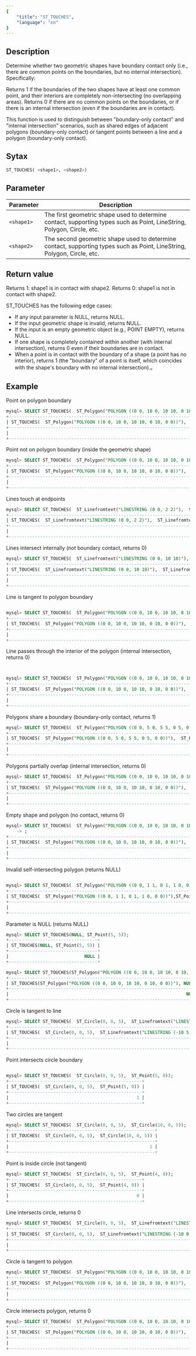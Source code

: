 ```yaml
---
{
    "title": "ST_TOUCHES",
    "language": "en"
}
---
```


## Description

Determine whether two geometric shapes have boundary contact only (i.e., there are common points on the boundaries, but no internal intersection). Specifically:

Returns 1 if the boundaries of the two shapes have at least one common point, and their interiors are completely non-intersecting (no overlapping areas).
Returns 0 if there are no common points on the boundaries, or if there is an internal intersection (even if the boundaries are in contact).

This function is used to distinguish between "boundary-only contact" and "internal intersection" scenarios, such as shared edges of adjacent polygons (boundary-only contact) or tangent points between a line and a polygon (boundary-only contact).

## Sytax

```sql
ST_TOUCHES( <shape1>, <shape2>)
```

## Parameter

| Parameter| Description                     |
|----------|------------------------|
| `<shape1>` | The first geometric shape used to determine contact, supporting types such as Point, LineString, Polygon, Circle, etc. |
| `<shape2>` | The second geometric shape used to determine contact, supporting types such as Point, LineString, Polygon, Circle, etc. |

## Return value

Returns 1: shape1 is in contact with shape2.
Returns 0: shape1 is not in contact with shape2.

ST_TOUCHES has the following edge cases:

- If any input parameter is NULL, returns NULL.
- If the input geometric shape is invalid, returns NULL.
- If the input is an empty geometric object (e.g., POINT EMPTY), returns NULL.
- If one shape is completely contained within another (with internal intersection), returns 0 even if their boundaries are in contact.
- When a point is in contact with the boundary of a shape (a point has no interior), returns 1 (the "boundary" of a point is itself, which coincides with the shape's boundary with no internal intersection).。

## Example

Point on polygon boundary

```sql
mysql> SELECT ST_TOUCHES(  ST_Polygon("POLYGON ((0 0, 10 0, 10 10, 0 10, 0 0))"),  ST_Point(0, 5));
+--------------------------------------------------------------------------------------+
| ST_TOUCHES(  ST_Polygon("POLYGON ((0 0, 10 0, 10 10, 0 10, 0 0))"),  ST_Point(0, 5)) |
+--------------------------------------------------------------------------------------+
|                                                                                    1 |
+--------------------------------------------------------------------------------------+
```

Point not on polygon boundary (inside the geometric shape)

```sql
mysql> SELECT ST_TOUCHES(  ST_Polygon("POLYGON ((0 0, 10 0, 10 10, 0 10, 0 0))"),  ST_Point(5, 5));
+--------------------------------------------------------------------------------------+
| ST_TOUCHES(  ST_Polygon("POLYGON ((0 0, 10 0, 10 10, 0 10, 0 0))"),  ST_Point(5, 5)) |
+--------------------------------------------------------------------------------------+
|                                                                                    0 |
+--------------------------------------------------------------------------------------+
```


Lines touch at endpoints

```sql
mysql> SELECT ST_TOUCHES(  ST_Linefromtext("LINESTRING (0 0, 2 2)"),  ST_Linefromtext("LINESTRING (2 2, 4 0)"));
+---------------------------------------------------------------------------------------------------+
| ST_TOUCHES(  ST_Linefromtext("LINESTRING (0 0, 2 2)"),  ST_Linefromtext("LINESTRING (2 2, 4 0)")) |
+---------------------------------------------------------------------------------------------------+
|                                                                                                 1 |
+---------------------------------------------------------------------------------------------------+
```

Lines intersect internally (not boundary contact, returns 0)

```sql
mysql> SELECT ST_TOUCHES(  ST_Linefromtext("LINESTRING (0 0, 10 10)"),  ST_Linefromtext("LINESTRING (0 10, 10 0)"));
+-------------------------------------------------------------------------------------------------------+
| ST_TOUCHES(  ST_Linefromtext("LINESTRING (0 0, 10 10)"),  ST_Linefromtext("LINESTRING (0 10, 10 0)")) |
+-------------------------------------------------------------------------------------------------------+
|                                                                                                     0 |
+-------------------------------------------------------------------------------------------------------+
```


Line is tangent to polygon boundary

```sql

mysql> SELECT ST_TOUCHES(  ST_Polygon("POLYGON ((0 0, 10 0, 10 10, 0 10, 0 0))"),  ST_Linefromtext("LINESTRING (10 5, 15 5)"));
+------------------------------------------------------------------------------------------------------------------+
| ST_TOUCHES(  ST_Polygon("POLYGON ((0 0, 10 0, 10 10, 0 10, 0 0))"),  ST_Linefromtext("LINESTRING (10 5, 15 5)")) |
+------------------------------------------------------------------------------------------------------------------+
|                                                                                                                1 |
+------------------------------------------------------------------------------------------------------------------+
```

Line passes through the interior of the polygon (internal intersection, returns 0)

```sql


mysql> SELECT ST_TOUCHES(  ST_Polygon("POLYGON ((0 0, 10 0, 10 10, 0 10, 0 0))"),  ST_Linefromtext("LINESTRING (5 5, 15 5)"));
+-----------------------------------------------------------------------------------------------------------------+
| ST_TOUCHES(  ST_Polygon("POLYGON ((0 0, 10 0, 10 10, 0 10, 0 0))"),  ST_Linefromtext("LINESTRING (5 5, 15 5)")) |
+-----------------------------------------------------------------------------------------------------------------+
|                                                                                                               0 |
+-----------------------------------------------------------------------------------------------------------------+
```

Polygons share a boundary (boundary-only contact, returns 1)

```sql
mysql> SELECT ST_TOUCHES(  ST_Polygon("POLYGON ((0 0, 5 0, 5 5, 0 5, 0 0))"),  ST_Polygon("POLYGON ((5 0, 10 0, 10 5, 5 5, 5 0))"));
+-----------------------------------------------------------------------------------------------------------------------+
| ST_TOUCHES(  ST_Polygon("POLYGON ((0 0, 5 0, 5 5, 0 5, 0 0))"),  ST_Polygon("POLYGON ((5 0, 10 0, 10 5, 5 5, 5 0))")) |
+-----------------------------------------------------------------------------------------------------------------------+
|                                                                                                                     1 |
+-----------------------------------------------------------------------------------------------------------------------+
```

Polygons partially overlap (internal intersection, returns 0)

```sql
mysql> SELECT ST_TOUCHES(  ST_Polygon("POLYGON ((0 0, 10 0, 10 10, 0 10, 0 0))"),  ST_Polygon("POLYGON ((5 5, 15 5, 15 15, 5 15, 5 5))"));
+-----------------------------------------------------------------------------------------------------------------------------+
| ST_TOUCHES(  ST_Polygon("POLYGON ((0 0, 10 0, 10 10, 0 10, 0 0))"),  ST_Polygon("POLYGON ((5 5, 15 5, 15 15, 5 15, 5 5))")) |
+-----------------------------------------------------------------------------------------------------------------------------+
|                                                                                                                           0 |
+-----------------------------------------------------------------------------------------------------------------------------+
```

Empty shape and polygon (no contact, returns 0)

```sql
mysql> SELECT ST_TOUCHES(  ST_Polygon("POLYGON ((0 0, 10 0, 10 10, 0 10, 0 0))"),  ST_GeometryFromText("POINT EMPTY"))
    -> ;
+----------------------------------------------------------------------------------------------------------+
| ST_TOUCHES(  ST_Polygon("POLYGON ((0 0, 10 0, 10 10, 0 10, 0 0))"),  ST_GeometryFromText("POINT EMPTY")) |
+----------------------------------------------------------------------------------------------------------+
|                                                                                                     NULL |
+----------------------------------------------------------------------------------------------------------+
```

Invalid self-intersecting polygon (returns NULL)

```sql

mysql> SELECT ST_TOUCHES(  ST_Polygon("POLYGON ((0 0, 1 1, 0 1, 1 0, 0 0))"),ST_Point(0.5, 0.5));
+------------------------------------------------------------------------------------+
| ST_TOUCHES(  ST_Polygon("POLYGON ((0 0, 1 1, 0 1, 1 0, 0 0))"),ST_Point(0.5, 0.5)) |
+------------------------------------------------------------------------------------+
|                                                                               NULL |
+------------------------------------------------------------------------------------+
```

Parameter is NULL (returns NULL)

```sql
mysql> SELECT ST_TOUCHES(NULL, ST_Point(5, 5));
+----------------------------------+
| ST_TOUCHES(NULL, ST_Point(5, 5)) |
+----------------------------------+
|                             NULL |
+----------------------------------+
```

```sql
mysql> SELECT ST_TOUCHES(ST_Polygon("POLYGON ((0 0, 10 0, 10 10, 0 10, 0 0))"), NULL);
+-------------------------------------------------------------------------+
| ST_TOUCHES(ST_Polygon("POLYGON ((0 0, 10 0, 10 10, 0 10, 0 0))"), NULL) |
+-------------------------------------------------------------------------+
|                                                                    NULL |
+-------------------------------------------------------------------------+
```


Circle is tangent to line

```sql
mysql> SELECT ST_TOUCHES(  ST_Circle(0, 0, 5),  ST_Linefromtext("LINESTRING (-10 5, 10 5)"));
+--------------------------------------------------------------------------------+
| ST_TOUCHES(  ST_Circle(0, 0, 5),  ST_Linefromtext("LINESTRING (-10 5, 10 5)")) |
+--------------------------------------------------------------------------------+
|                                                                              1 |
+--------------------------------------------------------------------------------+
```

Point intersects circle boundary

```sql

mysql> SELECT ST_TOUCHES(  ST_Circle(0, 0, 5),  ST_Point(5, 0));
+---------------------------------------------------+
| ST_TOUCHES(  ST_Circle(0, 0, 5),  ST_Point(5, 0)) |
+---------------------------------------------------+
|                                                 1 |
+---------------------------------------------------+
```

Two circles are tangent

```sql
mysql> SELECT ST_TOUCHES(  ST_Circle(0, 0, 5),  ST_Circle(10, 0, 5));
+--------------------------------------------------------+
| ST_TOUCHES(  ST_Circle(0, 0, 5),  ST_Circle(10, 0, 5)) |
+--------------------------------------------------------+
|                                                      1 |
+--------------------------------------------------------+
```

Point is inside circle (not tangent)

```sql
mysql> SELECT ST_TOUCHES(  ST_Circle(0, 0, 5),  ST_Point(4, 0));
+---------------------------------------------------+
| ST_TOUCHES(  ST_Circle(0, 0, 5),  ST_Point(4, 0)) |
+---------------------------------------------------+
|                                                 0 |
+---------------------------------------------------+
```

Line intersects circle, returns 0
```sql
mysql> SELECT ST_TOUCHES(  ST_Circle(0, 0, 5),  ST_Linefromtext("LINESTRING (-10 0, 10 0)"));
+--------------------------------------------------------------------------------+
| ST_TOUCHES(  ST_Circle(0, 0, 5),  ST_Linefromtext("LINESTRING (-10 0, 10 0)")) |
+--------------------------------------------------------------------------------+
|                                                                              0 |
+--------------------------------------------------------------------------------+
```

Circle is tangent to polygon

```sql
mysql> SELECT ST_TOUCHES(  ST_Polygon("POLYGON ((0 0, 10 0, 10 10, 0 10, 0 0))"),  ST_Circle(15, 5, 5));
+-------------------------------------------------------------------------------------------+
| ST_TOUCHES(  ST_Polygon("POLYGON ((0 0, 10 0, 10 10, 0 10, 0 0))"),  ST_Circle(15, 5, 5)) |
+-------------------------------------------------------------------------------------------+
|                                                                                         1 |
+-------------------------------------------------------------------------------------------+
```

Circle intersects polygon, returns 0

```sql
mysql> SELECT ST_TOUCHES(  ST_Polygon("POLYGON ((0 0, 10 0, 10 10, 0 10, 0 0))"),  ST_Circle(8, 5, 3));
+------------------------------------------------------------------------------------------+
| ST_TOUCHES(  ST_Polygon("POLYGON ((0 0, 10 0, 10 10, 0 10, 0 0))"),  ST_Circle(8, 5, 3)) |
+------------------------------------------------------------------------------------------+
|                                                                                        0 |
+------------------------------------------------------------------------------------------+
```